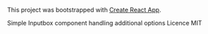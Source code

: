 This project was bootstrapped with [Create React App](https://github.com/facebookincubator/create-react-app).

Simple Inputbox component handling additional options
Licence MIT
